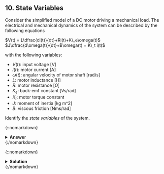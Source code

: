 ## 10. State Variables

Consider the simplified model of a DC motor driving a mechanical load. The electrical and mechanical dynamics of the system can be described by the following equations

$V(t) = L\dfrac{di(t)}{dt}+Ri(t)+K\_e\omega(t)$\
$J\dfrac{d\omega(t)}{dt}+B\omega(t) = K\_t i(t)$

with the following variables:

* $V(t)$: input voltage [V]
* $i(t)$: motor current [A]
* $\omega(t)$: angular velocity of motor shaft [rad/s]
* $L$: motor inductance [H]
* $R$: motor resistance [$\Omega$]
* $K_e$: back-emf constant [Vs/rad]
* $K_t$: motor torque constant
* $J$: moment of inertia [kg m^2]
* $B$: viscous friction [Nms/rad]

Identify the *state variables* of the system.

{::nomarkdown}<details><summary><strong>Answer</strong></summary>{:/nomarkdown}

$i(t)$ and $\omega(t)$

{::nomarkdown}</details>{:/nomarkdown}

{::nomarkdown}<details><summary><strong>Solution</strong></summary>{:/nomarkdown}

We need two state variables since we have two equations. Both $i(t)$ and $\omega(t)$ appear with first-order derivatives. Knowing $i(t)$ and $\omega(t)$ allows us to predict future system behavior for a given input.

{::nomarkdown}</details>{:/nomarkdown}
